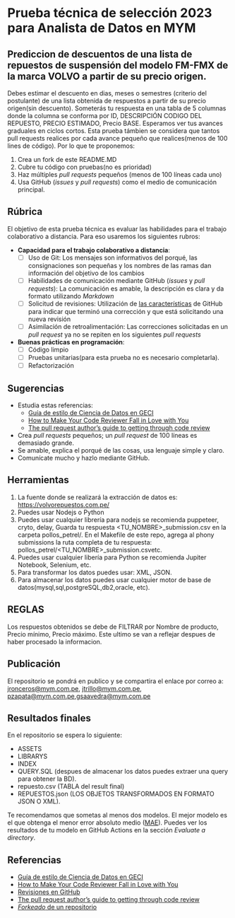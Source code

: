 # Prueba técnica de selección 2023 para Analista de Datos en MYM

## Prediccion de descuentos de una lista de repuestos de suspensión del modelo FM-FMX de la marca VOLVO a partir de su precio origen.
Debes estimar el descuento en dias, meses o semestres (criterio del postulante) de una lista obtenida de respuestos a partir de su precio origen(sin descuento). Someterás tu respuesta en una tabla de 5 columnas 
donde la columna se conforma por ID, DESCRIPCIÓN CODIGO DEL REPUESTO, PRECIO ESTIMADO, Precio BASE. Esperamos ver tus avances graduales en ciclos cortos. Esta prueba támbien se considera que tantos pull requests realices por 
cada avance pequeño que realices(menos de 100 lines de código). Por lo que te proponemos:

1. Crea un fork de este README.MD
2. Cubre tu código con pruebas(no es prioridad)
3. Haz múltiples _pull requests_ pequeños (menos de 100 líneas cada uno)
4. Usa GitHub (_issues_ y _pull requests_) como el medio de comunicación principal.

## Rúbrica

El objetivo de esta prueba técnica es evaluar las habilidades para el trabajo colaborativo a
distancia. Para eso usaremos los siguientes rubros:

- **Capacidad para el trabajo colaborativo a distancia**:
  - [ ] Uso de Git: Los mensajes son informativos del porqué, las consignaciones son pequeñas y los
    nombres de las ramas dan información del objetivo de los cambios
  - [ ] Habilidades de comunicación mediante GitHub (_issues_ y _pull requests_): La comunicación es
    amable, la descripción es clara y da formato utilizando _Markdown_
  - [ ] Solicitud de revisiones: Utilización de [las
    características](https://docs.github.com/en/github/collaborating-with-issues-and-pull-requests/requesting-a-pull-request-review)
    de GitHub para indicar que terminó una corrección y que está solicitando una nueva revisión
  - [ ] Asimilación de retroalimentación: Las correcciones solicitadas en un _pull request_ ya no se
    repiten en los siguientes _pull requests_

- **Buenas prácticas en programación**:
  - [ ] Código limpio
  - [ ] Pruebas unitarias(para esta prueba no es necesario completarla).
  - [ ] Refactorización

## Sugerencias

- Estudia estas referencias:
    - [Guía de estilo de Ciencia de Datos en GECI](https://islas.dev/guia_de_estilo/)
    - [How to Make Your Code Reviewer Fall in Love with You](https://mtlynch.io/code-review-love/)
    - [The pull request author’s guide to getting through code review](https://google.github.io/eng-practices/review/developer/)
- Crea _pull requests_ pequeños; un _pull request_ de 100 líneas es demasiado grande.
- Se amable, explica el porqué de las cosas, usa lenguaje simple y claro.
- Comunícate mucho y hazlo mediante GitHub.

## Herramientas
1. La fuente donde se realizará la extracción de datos es: https://volvorepuestos.com.pe/
2. Puedes usar Nodejs o Python 
3. Puedes usar cualquier librería para nodejs se recomienda puppeteer, cryto, delay, Guarda tu respuesta <TU_NOMBRE>_submission.csv en la carpeta pollos_petrel/. En el Makefile de este repo, agrega al phony submissions la ruta completa de tu respuesta: pollos_petrel/<TU_NOMBRE>_submission.csvetc.
4. Puedes usar cualquier libería para Python se recomienda Jupiter Notebook, Selenium, etc.
5. Para transformar los datos puedes usar: XML, JSON.
6. Para almacenar los datos puedes usar cualquier motor de base de datos(mysql,sql,postgreSQL,db2,oracle, etc).

## REGLAS
Los respuestos obtenidos se debe de FILTRAR por Nombre de producto, Precio mínimo, Precio máximo. Este ultimo se van a reflejar despues de haber procesado la informacion.

## Publicación
El repositorio se pondrá en publico y se compartira el enlace por correo a: jronceros@mym.com.pe, jtrillo@mym.com.pe, pzapata@mym.com.pe,gsaavedra@mym.com.pe

## Resultados finales
En el repositorio se espera lo siguiente:

- ASSETS
- LIBRARYS
- INDEX
- QUERY.SQL (despues de almacenar los datos puedes extraer una query para obtener la BD).
- repuesto.csv (TABLA del result final)
- REPUESTOS.json (LOS OBJETOS TRANSFORMADOS EN FORMATO JSON O XML).

Te recomendamos que sometas al menos dos modelos. El mejor modelo es el que obtenga el menor error
absoluto medio ([MAE](https://en.wikipedia.org/wiki/Mean_absolute_error)). Puedes ver los resultados
de tu modelo en GitHub Actions en la sección _Evaluate a directory_.

## Referencias

- [Guía de estilo de Ciencia de Datos en GECI](https://islas.dev/guia_de_estilo/)
- [How to Make Your Code Reviewer Fall in Love with You](https://mtlynch.io/code-review-love/)
- [Revisiones en GitHub](https://docs.github.com/en/github/collaborating-with-issues-and-pull-requests/requesting-a-pull-request-review)
- [The pull request author’s guide to getting through code review](https://google.github.io/eng-practices/review/developer/)
- [_Forkeado_ de un repositorio](https://docs.github.com/en/github/getting-started-with-github/fork-a-repo)





